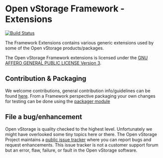 # Open vStorage Framework - Extensions

[![Build Status](https://travis-ci.org/openvstorage/framework-extensions.svg?branch=master)](https://travis-ci.org/openvstorage/framework-extensions)

The Framework Extensions contains various generic extensions used by some of the Open vStorage products/packages.

The Open vStorage Framework extensions is licensed under the [GNU AFFERO GENERAL PUBLIC LICENSE Version 3](https://www.gnu.org/licenses/agpl.html).

## Contribution & Packaging

We welcome contributions, general contribution info/guidelines can be found [here](https://github.com/openvstorage/home/blob/master/CONTRIBUTING.md).
From a Framework perspective packaging your own changes for testing can be done using the [packager module](https://github.com/openvstorage/framework-tools/blob/master/packaging/packager.py)

## File a bug/enhancement
Open vStorage is quality checked to the highest level. Unfortunately we might have overlooked some tiny topics here or there. The Open vStorage Project maintains a [public issue tracker](https://github.com/openvstorage/framework/issues) where you can report bugs and request enhancements. This issue tracker is not a customer support forum but an error, flaw, failure, or fault in the Open vStorage software.
